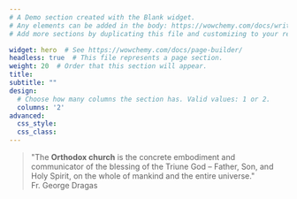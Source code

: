 ```yaml
---
# A Demo section created with the Blank widget.
# Any elements can be added in the body: https://wowchemy.com/docs/writing-markdown-latex/
# Add more sections by duplicating this file and customizing to your requirements.

widget: hero  # See https://wowchemy.com/docs/page-builder/
headless: true  # This file represents a page section.
weight: 20  # Order that this section will appear.
title:
subtitle: ""
design:
  # Choose how many columns the section has. Valid values: 1 or 2.
  columns: '2'
advanced:
  css_style:
  css_class:
---
```


> "The **Orthodox church** is the concrete embodiment and communicator of the blessing of the Triune God – Father, Son, and Holy Spirit, on the whole of mankind and the entire universe."    
Fr. George Dragas
